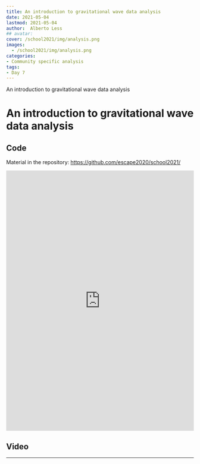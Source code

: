 ```yaml
---
title: An introduction to gravitational wave data analysis
date: 2021-05-04
lastmod: 2021-05-04
author:  Alberto Less
## avatar:
cover: /school2021/img/analysis.png
images:
  - /school2021/img/analysis.png
categories:
- Community specific analysis
tags:
- Day 7
---
```


An introduction to gravitational wave data analysis

<!--more-->
<!---->

<!-- Dear instructor:
* The dates at the top of this markdown (.md) document will help order the classes in the portal.
Please, if you don't need to, do not change the one that is now.
* Take into account that there is a feature in the dates: if you use a date in the future, the class will be not visible in the portal until the date you have assigned.
* You can create dedicated folders if you need to.
* But if you simply need to add some pictures, you can use the folder ../static/img/ mentioned at the top as /school2021/img/
-->

<!---->

# An introduction to gravitational wave data analysis


## Code 

Material in the repository:
https://github.com/escape2020/school2021/


<iframe frameborder="0" height="700" width="100%" scrolling="yes" src="https://nbviewer.jupyter.org/github/escape2020/school2021/blob/main/gravitational_waves/hands_on_gw.ipynb"></iframe>

## Video

---
